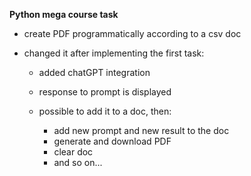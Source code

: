 **Python mega course task**
- create PDF programmatically according to a csv doc
- changed it after implementing the first task:

  - added chatGPT integration
  - response to prompt is displayed
  - possible to add it to a doc, then:
    
    - add new prompt and new result to the doc 
    - generate and download PDF
    - clear doc
    - and so on...